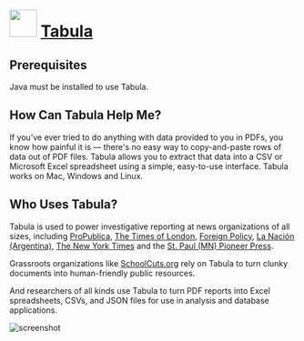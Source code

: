 ﻿# <img src="https://cdn.jsdelivr.net/gh/chtof/chocolatey-packages/automatic/tabula/tabula.png" width="48" height="48"/> [Tabula](https://chocolatey.org/packages/tabula)

## Prerequisites
Java must be installed to use Tabula.

## How Can Tabula Help Me?
If you’ve ever tried to do anything with data provided to you in PDFs, you know how painful it is — there's no easy way to copy-and-paste rows of data out of PDF files. Tabula allows you to extract that data into a CSV or Microsoft Excel spreadsheet using a simple, easy-to-use interface. Tabula works on Mac, Windows and Linux.

## Who Uses Tabula?
Tabula is used to power investigative reporting at news organizations of all sizes, including [ProPublica](http://projects.propublica.org/docdollars), [The Times of London](http://www.thetimes.co.uk/tto/news/medianews/article4048545.ece), [Foreign Policy](http://blog.foreignpolicy.com/posts/2014/06/13/crs_report_details_us_expenses_on_iraq), [La Nación (Argentina)](http://interactivos.lanacion.com.ar/mapa-elecciones-2013), [The New York Times](http://www.nytimes.com/interactive/2015/12/10/us/gun-sales-terrorism-obama-restrictions.html?_r=1) and the [St. Paul (MN) Pioneer Press](http://www.twincities.com/nation/ci_25247140/where-insurance-premiums-are-highest-new-health-laws).

Grassroots organizations like [SchoolCuts.org](http://www.schoolcuts.org) rely on Tabula to turn clunky documents into human-friendly public resources.

And researchers of all kinds use Tabula to turn PDF reports into Excel spreadsheets, CSVs, and JSON files for use in analysis and database applications.

![screenshot](https://cdn.jsdelivr.net/gh/chtof/chocolatey-packages/automatic/tabula/screenshot.png)